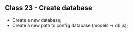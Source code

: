 <h2> Class 23 - Create database </h2>

* Create a new database;
* Create a new path to config database (models -> db.js);
